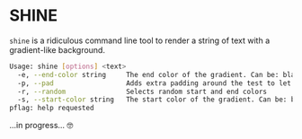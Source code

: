 # SHINE

`shine` is a ridiculous command line tool to render a string of text with a gradient-like background.

```bash
Usage: shine [options] <text>
  -e, --end-color string     The end color of the gradient. Can be: black, yellow, violet, teal, brown, salmon, blue, pink, white, gray, green, indigo, persimmon, red, orange. (default "blue")
  -p, --pad                  Adds extra padding around the test to let it breathe (default true)
  -r, --random               Selects random start and end colors
  -s, --start-color string   The start color of the gradient. Can be: black, yellow, violet, teal, brown, salmon, blue, pink, white, gray, green, indigo, persimmon, red, orange. (default "red")
pflag: help requested
```

...in progress... 🤓
